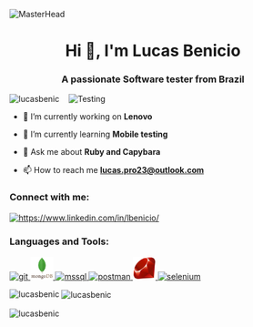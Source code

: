 ![MasterHead](https://vihattechnologies.com/wp-content/uploads/2021/06/Software-Testing-min.gif)
<h1 align="center">Hi 👋, I'm Lucas Benicio</h1>
<h3 align="center">A passionate Software tester from Brazil</h3>
<img align="right" alt="Testing" width="400" src="https://vihattechnologies.com/wp-content/uploads/2021/06/Software-Testing-min.gif">

<p align="left"> <img src="https://komarev.com/ghpvc/?username=lucasbenic&label=Profile%20views&color=0e75b6&style=flat" alt="lucasbenic" /> </p>

- 🔭 I’m currently working on **Lenovo**

- 🌱 I’m currently learning **Mobile testing**

- 💬 Ask me about **Ruby and Capybara**

- 📫 How to reach me **lucas.pro23@outlook.com**

<h3 align="left">Connect with me:</h3>
<p align="left">
<a href="https://linkedin.com/in//lbenicio/" target="blank"><img align="center" src="https://raw.githubusercontent.com/rahuldkjain/github-profile-readme-generator/master/src/images/icons/Social/linked-in-alt.svg" alt="https://www.linkedin.com/in/lbenicio/" height="30" width="40" /></a>
</p>

<h3 align="left">Languages and Tools:</h3>
<p align="left"> <a href="https://git-scm.com/" target="_blank" rel="noreferrer"> <img src="https://www.vectorlogo.zone/logos/git-scm/git-scm-icon.svg" alt="git" width="40" height="40"/> </a> <a href="https://www.mongodb.com/" target="_blank" rel="noreferrer"> <img src="https://raw.githubusercontent.com/devicons/devicon/master/icons/mongodb/mongodb-original-wordmark.svg" alt="mongodb" width="40" height="40"/> </a> <a href="https://www.microsoft.com/en-us/sql-server" target="_blank" rel="noreferrer"> <img src="https://www.svgrepo.com/show/303229/microsoft-sql-server-logo.svg" alt="mssql" width="40" height="40"/> </a> <a href="https://postman.com" target="_blank" rel="noreferrer"> <img src="https://www.vectorlogo.zone/logos/getpostman/getpostman-icon.svg" alt="postman" width="40" height="40"/> </a> <a href="https://www.ruby-lang.org/en/" target="_blank" rel="noreferrer"> <img src="https://raw.githubusercontent.com/devicons/devicon/master/icons/ruby/ruby-original.svg" alt="ruby" width="40" height="40"/> </a> <a href="https://www.selenium.dev" target="_blank" rel="noreferrer"> <img src="https://raw.githubusercontent.com/detain/svg-logos/780f25886640cef088af994181646db2f6b1a3f8/svg/selenium-logo.svg" alt="selenium" width="40" height="40"/> </a> </p>

<p><img align="left" src="https://github-readme-stats.vercel.app/api/top-langs?username=lucasbenic&show_icons=true&locale=en&layout=compact" alt="lucasbenic" /></p>

<p>&nbsp;<img align="center" src="https://github-readme-stats.vercel.app/api?username=lucasbenic&show_icons=true&locale=en" alt="lucasbenic" /></p>

<p><img align="center" src="https://github-readme-streak-stats.herokuapp.com/?user=lucasbenic&" alt="lucasbenic" /></p>
